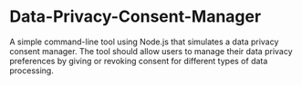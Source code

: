 # Data-Privacy-Consent-Manager
A simple command-line tool using Node.js that simulates a data privacy consent manager.
The tool should allow users to
manage their data privacy preferences by giving or revoking consent for different types of data processing.

